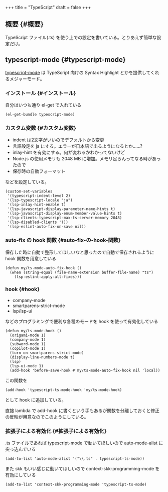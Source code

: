 +++
title = "TypeScript"
draft = false
+++

## 概要 {#概要}

TypeScript ファイル(.ts) を使う上での設定を書いている。とりあえず簡単な設定だけ。


## typescript-mode {#typescript-mode}

[typescript-mode](https://github.com/emacs-typescript/typescript.el) は TypeScript 向けの Syntax Highlight とかを提供してくれるメジャーモード。


### インストール {#インストール}

自分はいつも通り el-get で入れている

```emacs-lisp
(el-get-bundle typescript-mode)
```


### カスタム変数 {#カスタム変数}

-   indent は2文字がいいのでデフォルトから変更
-   言語設定を ja にする。エラーが日本語で出るようになるとか……?
-   inlay-hint を有効にする。何が変わるかわかってないけど
-   Node.js の使用メモリも 2048 MB に増加。メモリ足らんってなる時があったので
-   保存時の自動フォーマット

などを設定している。

```emacs-lisp
(custom-set-variables
 '(typescript-indent-level 2)
 '(lsp-typescript-locale "ja")
 '(lsp-inlay-hint-enable t)
 '(lsp-javascript-display-parameter-name-hints t)
 '(lsp-javascript-display-enum-member-value-hints t)
 '(lsp-clients-typescript-max-ts-server-memory 2048)
 '(lsp-disabled-clients '())
 '(lsp-eslint-auto-fix-on-save nil))
```


### auto-fix の hook 関数 {#auto-fix-の-hook-関数}

保存した時に自動で整形してほしいなと思ったので自動で保存されるように hook 関数を用意している

```emacs-lisp
(defun my/ts-mode-auto-fix-hook ()
  (when (string-equal (file-name-extension buffer-file-name) "ts")
    (lsp-eslint-apply-all-fixes)))
```


### hook {#hook}

-   company-mode
-   smartparens-strict-mode
-   lsp/lsp-ui

などのプログラミングで便利な各種のモードを
hook を使って有効化している

```emacs-lisp
(defun my/ts-mode-hook ()
  (origami-mode 1)
  (company-mode 1)
  (subword-mode 1)
  (copilot-mode 1)
  (turn-on-smartparens-strict-mode)
  (display-line-numbers-mode t)
  (lsp)
  (lsp-ui-mode 1)
  (add-hook 'before-save-hook #'my/ts-mode-auto-fix-hook nil 'local))
```

この関数を

```emacs-lisp
(add-hook 'typescript-ts-mode-hook 'my/ts-mode-hook)
```

として hook に追加している。

直接 lambda で add-hook に書くという手もあるが関数を分離しておくと修正の反映が用意なのでこのようにしている。


### 拡張子による有効化 {#拡張子による有効化}

.ts ファイルであれば typescript-mode で動いてほしいので
auto-mode-alist に突っ込んでいる

```emacs-lisp
(add-to-list 'auto-mode-alist '("\\.ts" . typescript-ts-mode))
```

また skk もいい感じに動いてほしいので context-skk-programming-mode を有効にしている

```emacs-lisp
(add-to-list 'context-skk-programming-mode 'typescript-ts-mode)
```

